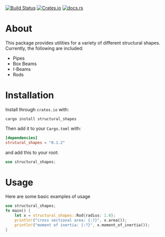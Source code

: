 [![Build Status](https://travis-ci.com/cmccomb/structural-shapes.svg?branch=master)](https://travis-ci.com/cmccomb/structural-shapes)
[![Crates.io](https://img.shields.io/crates/v/structural-shapes.svg)](https://crates.io/crates/structural-shapes)
[![docs.rs](https://docs.rs/trussx/badge.svg)](https://docs.rs/structural-shapes)
# About
This package provides utilities for a variety of different structural shapes. Currently, the following are included:
- Pipes
- Box Beams
- I-Beams
- Rods

# Installation
Install through ``crates.io`` with:
```shell script
cargo install structural_shapes
```

Then add it to your `Cargo.toml` with:
```toml
[dependencies]
strutural_shapes = "0.1.2"
```
and add this to your root:
```rust
use structural_shapes;
```
# Usage
Here are some basic examples of usage

```rust
use structural_shapes;
fn main() {
    let x = structural_shapes::Rod{radius: 1.0};
    println!("cross sectional area: {:?}", x.area());
    println!("moment of inertia: {:?}", x.moment_of_inertia());
}
```
